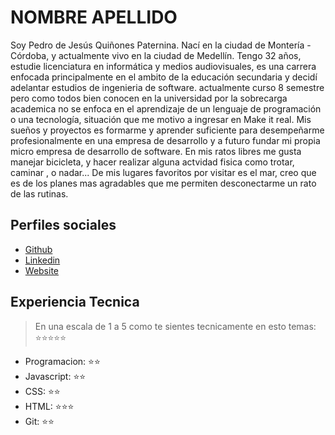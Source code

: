 # NOMBRE APELLIDO
Soy Pedro de Jesús Quiñones Paternina.
Nací en la ciudad de Montería - Córdoba, y actualmente vivo en la ciudad de Medellín.
Tengo 32 años, estudie licenciatura en informática y medios audiovisuales, es una carrera enfocada principalmente en el ambito de la educación secundaria y decidí adelantar estudios de ingenieria de software.
actualmente curso 8 semestre pero como todos bien conocen en la universidad por la sobrecarga academica no se enfoca en el aprendizaje de un lenguaje de programación o una tecnología, situación que me motivo a ingresar en Make it real.
Mis sueños y proyectos es formarme y aprender suficiente para desempeñarme profesionalmente en una empresa de desarrollo y a futuro fundar mi propia micro empresa de desarrollo de software.
En mis ratos libres me gusta manejar bicicleta, y hacer realizar alguna actvidad fisica como trotar, caminar , o nadar...
De mis lugares favoritos por visitar es el mar, creo que es de los planes mas agradables que me permiten desconectarme un rato de las rutinas.


## Perfiles sociales

- [Github](https://github.com/pedrojqp)
- [Linkedin](https://www.linkedin.com/in/pedro-qui%C3%B1ones-paternina-5436b1161/)
- [Website]()

## Experiencia Tecnica
> En una escala de 1 a 5 como te sientes tecnicamente en esto temas:  ⭐️⭐️⭐️⭐️⭐️

- Programacion: ⭐️⭐️
- Javascript: ⭐️⭐️
- CSS: ⭐️⭐️
- HTML: ⭐️⭐️⭐️
- Git: ⭐️⭐️
